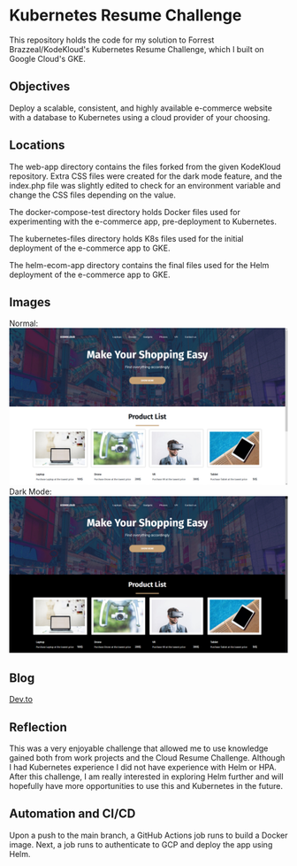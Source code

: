 # Kubernetes Resume Challenge

This repository holds the code for my solution to Forrest Brazzeal/KodeKloud's Kubernetes Resume Challenge, which I built on Google Cloud's GKE.

## Objectives

Deploy a scalable, consistent, and highly available e-commerce website with a database to Kubernetes using a cloud provider of your choosing.

## Locations

The web-app directory contains the files forked from the given KodeKloud repository. Extra CSS files were created for the dark mode feature, and the index.php file was slightly edited to check for an environment variable and change the CSS files depending on the value.

The docker-compose-test directory holds Docker files used for experimenting with the e-commerce app, pre-deployment to Kubernetes.

The kubernetes-files directory holds K8s files used for the initial deployment of the e-commerce app to GKE.

The helm-ecom-app directory contains the final files used for the Helm deployment of the e-commerce app to GKE.

## Images
Normal:
<img src="images\Normal.png"/>
Dark Mode:
<img src="images\Dark Mode.png"/>

## Blog

[Dev.to](https://dev.to/bit-of-a-git/kubernetes-resume-challenge-google-cloud-gke-395l)

## Reflection

This was a very enjoyable challenge that allowed me to use knowledge gained both from work projects and the Cloud Resume Challenge. Although I had Kubernetes experience I did not have experience with Helm or HPA. After this challenge, I am really interested in exploring Helm further and will hopefully have more opportunities to use this and Kubernetes in the future.

## Automation and CI/CD

Upon a push to the main branch, a GitHub Actions job runs to build a Docker image. Next, a job runs to authenticate to GCP and deploy the app using Helm.